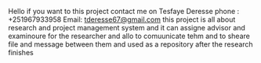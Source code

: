 Hello  if you want to this project contact me on
Tesfaye Deresse
phone : +251967933958
Email: tderesse67@gmail.com
this project is all about research and project management system and it can assigne advisor and examinoure for the researcher and allo to comuunicate tehm and to sheare file and message between them and used as a repository after the research finishes 
